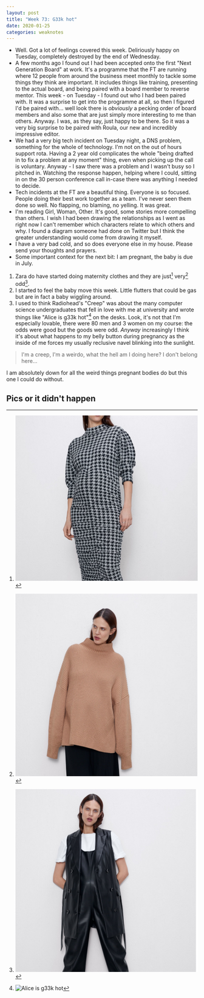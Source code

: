 ```yaml
---
layout: post
title: "Week 73: G33k hot"
date: 2020-01-25
categories: weaknotes
---
```


* Well. Got a lot of feelings covered this week. Deliriously happy on Tuesday, completely destroyed by the end of Wednesday.
* A few months ago I found out I had been accepted onto the first "Next Generation Board" at work. It's a programme that the FT are running where 12 people from around the business meet monthly to tackle some things they think are important. It includes things like training, presenting to the actual board, and being paired with a board member to reverse mentor. This week - on Tuesday - I found out who I had been paired with. It was a surprise to get into the programme at all, so then I figured I'd be paired with... well look there is _obviously_ a pecking order of board members and also some that are just simply more interesting to me than others. Anyway. I was, as they say, just happy to be there. So it was a very big surprise to be paired with Roula, our new and incredibly impressive editor.
* We had a very big tech incident on Tuesday night, a DNS problem, something for the whole of technology. I'm not on the out of hours support rota. Having a 2 year old complicates the whole "being drafted in to fix a problem at any moment" thing, even when picking up the call is voluntary. Anyway - I saw there was a problem and I wasn't busy so I pitched in. Watching the response happen, helping where I could, sitting in on the 30 person conference call in-case there was anything I needed to decide.
* Tech incidents at the FT are a beautiful thing. Everyone is so focused. People doing their best work together as a team. I've never seen them done so well. No flapping, no blaming, no yelling. It was great.
* I'm reading Girl, Woman, Other. It's good, some stories more compelling than others. I wish I had been drawing the relationships as I went as right now I can't remember which characters relate to which others and why. I found a diagram someone had done on Twitter but I think the greater understanding would come from drawing it myself.
* I have a very bad cold, and so does everyone else in my house. Please send your thoughts and prayers.
* Some important context for the next bit: I am pregnant, the baby is due in July.
1. Zara do have started doing maternity clothes and they are just[^1] very[^2] odd[^3].
2. I started to feel the baby move this week. Little flutters that could be gas but are in fact a baby wiggling around.
3. I used to think Radiohead's "Creep" was about the many computer science undergraduates that fell in love with me at university and wrote things like "Alice is g33k hot"[^4] on the desks. Look, it's not that I'm especially lovable, there were 80 men and 3 women on my course: the odds were good but the goods were odd. _Anyway_ increasingly I think it's about what happens to my belly button during pregnancy as the inside of me forces my usually reclusive navel blinking into the sunlight.
> I'm a creep, I'm a weirdo, what the hell am I doing here? I don't belong here...

I am absolutely down for all the weird things pregnant bodies do but this one I could do without.

## Pics or it didn't happen

[^1]: ![Wrap me in houndstooth](/assets/img/lots_of_houndstooth.jpg)
[^2]: ![Thats just a big jumper mate](/assets/img/massive_jumper.jpg)
[^3]: ![Pleather dungarees and matching waistcoat](/assets/img/pleather_dungarees_and_waistcoat.jpg)
[^4]: ![Alice is g33k hot](/assets/img/g33k_hot.jpeg)
